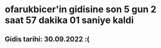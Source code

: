 # ofarukbicer'in gidisine son 5 gun 2 saat 57 dakika 01 saniye kaldi

## Gidis tarihi: 30.09.2022 :(
